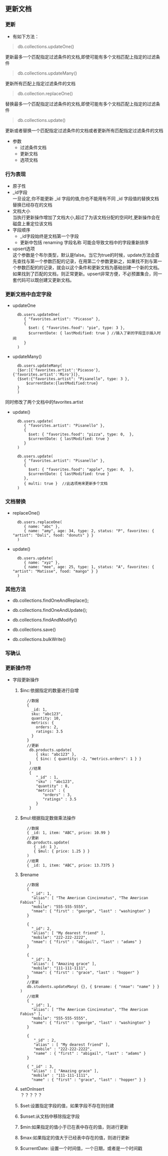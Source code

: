 ## 更新文档
### 更新
+ 有如下方法：    
> db.collections.updateOne()

更新最多一个匹配指定过滤条件的文档,即使可能有多个文档匹配上指定的过滤条件
> db.collections.updateMany()

更新所有匹配上指定过滤条件的文档
> db.collection.replaceOne()

替换最多一个匹配指定过滤条件的文档,即使可能有多个文档匹配上指定的过滤条件
>db.collections.update()

更新或者替换一个匹配指定过滤条件的文档或者更新所有匹配指定过滤条件的文档

+ 参数
    + 过滤条件文档
    + 更新文档
    + 选项文档
### 行为表现
+ 原子性
+ _id字段    
    一旦设定,你不能更新 _id 字段的值,你也不能用有不同 _id 字段值的替换文档替换已经存在的文档
+ 文档大小    
    当执行更新操作增加了文档大小,超过了为该文档分配的空间时,更新操作会在磁盘上重定位该文档
+ 字段顺序
    + _id字段始终是文档第一个字段
    + 更新中包括 renaming 字段名称 可能会导致文档中的字段重新排序
+ upsert选项    
    这个参数是个布尔类型，默认是false。当它为true的时候，update方法会首先查找与第一个参数匹配的记录，在用第二个参数更新之，如果找不到与第一个参数匹配的的记录，就会以这个条件和更新文档为基础创建一个新的文档。如果找到了匹配的文档，则正常更新。upsert非常方便，不必预置集合，同一套代码可以既创建又更新文档。

### 更新文档中自定字段
+ updateOne


        db.users.updateOne(
           { "favorites.artist": "Picasso" },
           {
             $set: { "favorites.food": "pie", type: 3 },
             $currentDate: { lastModified: true } //插入了新的字段显示插入时间
           }
        )
+ updateMany()
    
    
        db.users.updateMany(
        {$or:[{'favorites.artist':'Picasso'},{'favorites.artist':'Miro'}]},
        {$set:{"favorites.artist": "Pisanello", type: 3 },
            $currentDate:{lastModified:true}
        }
        )
同时修改了两个文档中的favorites.artist

+ update()


        db.users.update(
           { "favorites.artist": "Pisanello" },
           {
             $set: { "favorites.food": "pizza", type: 0,  },
             $currentDate: { lastModified: true }
           }
        )
        
        db.users.update(
           { "favorites.artist": "Pisanello" },
           {
             $set: { "favorites.food": "apple", type: 0,  },
             $currentDate: { lastModified: true }
           },
           { multi: true }  //此选项用来更新多个文档
        )
### 文档替换
+ replaceOne()


        db.users.replaceOne(
           { name: "abc" },
           { name: "amy", age: 34, type: 2, status: "P", favorites: { "artist": "Dali", food: "donuts" } }
        )
+ update()
    
    
        db.users.update(
           { name: "xyz" },
           { name: "mee", age: 25, type: 1, status: "A", favorites: { "artist": "Matisse", food: "mango" } }
        )

### 其他方法
+ db.collections.findOneAndReplace();    
    
+ db.collections.findOneAndUpdate();
+ db.collections.findAndModify()
+ db.collections.save()
+ db.collections.bulkWrite()

### 写确认

### 更新操作符
   +  字段更新操作
      1. $inc:依据指定的数量进行自增
                
                //数据
                {
                  _id: 1,
                  sku: "abc123",
                  quantity: 10,
                  metrics: {
                    orders: 2,
                    ratings: 3.5
                  }
                }    
                //更新
                 db.products.update(
                    { sku: "abc123" },
                    { $inc: { quantity: -2, "metrics.orders": 1 } }
                 )
                 //结果
                 {
                    "_id" : 1,
                    "sku" : "abc123",
                    "quantity" : 8,
                    "metrics" : {
                       "orders" : 3,
                       "ratings" : 3.5
                    }
                 }
      2. $mul:根据指定数做乘法操作
                
                //数据
                { _id: 1, item: "ABC", price: 10.99 }
                //更新
                db.products.update(
                   { _id: 1 },
                   { $mul: { price: 1.25 } }
                )
                //结果
                { _id: 1, item: "ABC", price: 13.7375 }
      3. $rename
                
                //数据
                {
                  "_id": 1,
                  "alias": [ "The American Cincinnatus", "The American Fabius" ],
                  "mobile": "555-555-5555",
                  "nmae": { "first" : "george", "last" : "washington" }
                }
                
                {
                  "_id": 2,
                  "alias": [ "My dearest friend" ],
                  "mobile": "222-222-2222",
                  "nmae": { "first" : "abigail", "last" : "adams" }
                }
                
                {
                  "_id": 3,
                  "alias": [ "Amazing grace" ],
                  "mobile": "111-111-1111",
                  "nmae": { "first" : "grace", "last" : "hopper" }
                }
                //更新
                db.students.updateMany( {}, { $rename: { "nmae": "name" } } )
                //结果
                {
                  "_id": 1,
                  "alias": [ "The American Cincinnatus", "The American Fabius" ],
                  "mobile": "555-555-5555",
                  "name": { "first" : "george", "last" : "washington" }
                }
                
                {
                   "_id" : 2,
                   "alias" : [ "My dearest friend" ],
                   "mobile" : "222-222-2222",
                   "name" : { "first" : "abigail", "last" : "adams" }
                }
                
                { "_id" : 3,
                  "alias" : [ "Amazing grace" ],
                  "mobile" : "111-111-1111",
                  "name" : { "first" : "grace", "last" : "hopper" } }
      4. setOnInsert    
            ？？？？？
      5. $set:设置指定字段的值，如果字段不存在则创建
      6. $unset:从文档中移除指定字段
      7. $min:如果指定的值小于已在表中存在的值，则进行更新
      8. $max:如果指定的值大于已经表中存在的值，则进行更新
      9. $currentDate: 设置一个时间值，一个日期，或者是一个时间戳


